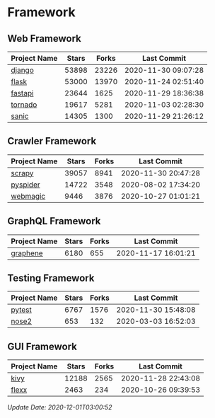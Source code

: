 # Framework

## Web Framework
| Project Name | Stars | Forks | Last Commit |
| ------------ | ----- | ----- | ----------- |
| [django](https://github.com/django/django) | 53898 | 23226 | 2020-11-30 09:07:28 |
| [flask](https://github.com/pallets/flask) | 53000 | 13970 | 2020-11-24 02:51:40 |
| [fastapi](https://github.com/tiangolo/fastapi) | 23644 | 1625 | 2020-11-29 18:36:38 |
| [tornado](https://github.com/tornadoweb/tornado) | 19617 | 5281 | 2020-11-03 02:28:30 |
| [sanic](https://github.com/huge-success/sanic) | 14305 | 1300 | 2020-11-29 21:26:12 |

## Crawler Framework
| Project Name | Stars | Forks | Last Commit |
| ------------ | ----- | ----- | ----------- |
| [scrapy](https://github.com/scrapy/scrapy) | 39057 | 8941 | 2020-11-30 20:47:28 |
| [pyspider](https://github.com/binux/pyspider) | 14722 | 3548 | 2020-08-02 17:34:20 |
| [webmagic](https://github.com/code4craft/webmagic) | 9446 | 3876 | 2020-10-27 01:01:21 |

## GraphQL Framework
| Project Name | Stars | Forks | Last Commit |
| ------------ | ----- | ----- | ----------- |
| [graphene](https://github.com/graphql-python/graphene) | 6180 | 655 | 2020-11-17 16:01:21 |

## Testing Framework
| Project Name | Stars | Forks | Last Commit |
| ------------ | ----- | ----- | ----------- |
| [pytest](https://github.com/pytest-dev/pytest) | 6767 | 1576 | 2020-11-30 15:48:08 |
| [nose2](https://github.com/nose-devs/nose2) | 653 | 132 | 2020-03-03 16:52:03 |

## GUI Framework
| Project Name | Stars | Forks | Last Commit |
| ------------ | ----- | ----- | ----------- |
| [kivy](https://github.com/kivy/kivy) | 12188 | 2565 | 2020-11-28 22:43:08 |
| [flexx](https://github.com/flexxui/flexx) | 2463 | 234 | 2020-10-26 09:39:53 |

*Update Date: 2020-12-01T03:00:52*